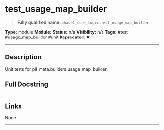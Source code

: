 # test_usage_map_builder
> **Fully qualified name:** `phase1_core_logic.test_usage_map_builder`

**Type:** module
**Module:** 
**Status:** n/a
**Visibility:** n/a
**Tags:** #test #usage_map_builder #unit
**Deprecated:** ❌

---

## Description
Unit tests for pil_meta.builders.usage_map_builder.

## Full Docstring
```

```

## Links
None

---
